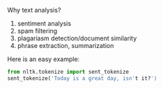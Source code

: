 Why text analysis?

1. sentiment analysis
2. spam filtering
3. plagariasm detection/document similarity
4. phrase extraction, summarization

Here is an easy example:

```python
from nltk.tokenize import sent_tokenize
sent_tokenize('Today is a great day, isn't it?')
```
